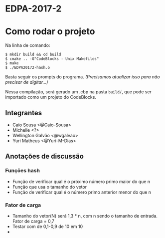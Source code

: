 # EDPA-2017-2

# Como rodar o projeto

Na linha de comando:

``` shell
$ mkdir build && cd build
$ cmake .. -G"CodeBlocks - Unix Makefiles"
$ make
$ ./EDPA20172-hash.o
```
Basta seguir os prompts do programa. *(Precisamos atualizar isso para não precisar de digitar...)*

Nessa compilação, será gerado um .cbp na pasta `build/`, que pode ser importado como um projeto do CodeBlocks.

## Integrantes
* Caio Sousa <@Caio-Sousa>
* Michelle <?>
* Wellington Galvão <@wgalvao>
* Yuri Matheus <@Yuri-M-Dias>

## Anotações de discussão

### Funções hash

* Função de verificar qual é o próximo número primo maior do que n
* Função que usa o tamanho do vetor
* Função de verificar qual é o número primo anterior menor do que n

### Fator de carga
* Tamanho do vetor(N) será 1,3 * n, com n sendo o tamanho de entrada. Fator de carga = 0,7
* Testar com de 0,1-0,9 de 10 em 10
* 

